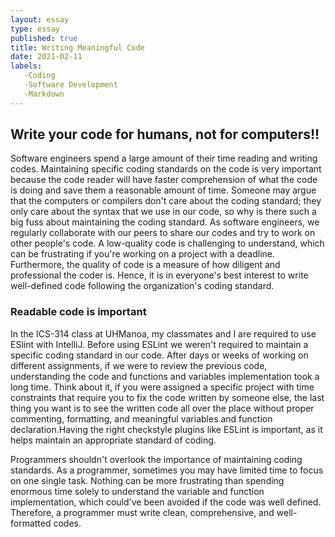 ```yaml
---
layout: essay
type: essay
published: true
title: Writing Meaningful Code
date: 2021-02-11
labels:
   -Coding
   -Software Development
   -Markdown
---
```

## Write your code for humans, not for computers!!

Software engineers spend a large amount of their time reading and writing codes. Maintaining specific coding standards on the code is very important because the code reader will have faster comprehension of what the code is doing and save them a reasonable amount of time. Someone may argue that the computers or compilers don't care about the coding standard; they only care about the syntax that we use in our code, so why is there such a big fuss about maintaining the coding standard. As software engineers, we regularly collaborate with our peers to share our codes and try to work on other people's code. A low-quality code is challenging to understand, which can be frustrating if you're working on a project with a deadline. Furthermore, the quality of code is a measure of how diligent and professional the coder is. Hence, it is in everyone's best interest to write well-defined code following the organization's coding standard. 

### Readable code is important

In the ICS-314 class at UHManoa, my classmates and I are required to use ESlint with IntelliJ. Before using ESLint we weren't required to maintain a specific coding standard in our code. After days or weeks of working on different assignments, if we were to review the previous code, understanding the code and functions and variables implementation took a long time. Think about it, if you were assigned a specific project with time constraints that require you to fix the code written by someone else, the last thing you want is to see the written code all over the place without proper commenting, formatting, and meaningful variables and function declaration.Having the right checkstyle plugins like ESLint is important, as it helps maintain an appropriate standard of coding.

Programmers shouldn't overlook the importance of maintaining coding standards. As a programmer, sometimes you may have limited time to focus on one single task. Nothing can be more frustrating than spending enormous time solely to understand the variable and function implementation, which could've been avoided if the code was well defined. Therefore, a programmer must write clean, comprehensive, and well-formatted codes.
